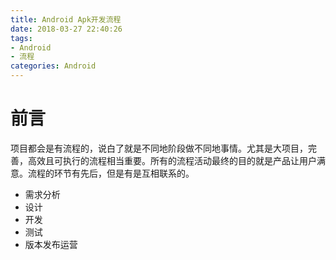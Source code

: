 ```yaml
---
title: Android Apk开发流程
date: 2018-03-27 22:40:26
tags:
- Android
- 流程
categories: Android
---
```

# 前言
项目都会是有流程的，说白了就是不同地阶段做不同地事情。尤其是大项目，完善，高效且可执行的流程相当重要。所有的流程活动最终的目的就是产品让用户满意。流程的环节有先后，但是有是互相联系的。
- 需求分析
- 设计
- 开发
- 测试
- 版本发布运营
